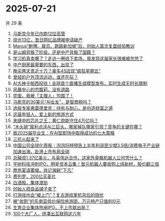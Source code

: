 # 2025-07-21

共 29 条

<!-- BEGIN 36KR -->
<!-- 最后更新时间 2025-07-21 07:27:39 +0800 -->
1. [马斯克今年已作跑12位高管](https://36kr.com/p/3385341787324164)
1. [烧光13亿，昔日网红品牌被申请破产](https://36kr.com/p/3385893711806209)
1. [Manus“删博、裁员、跑路新加坡”后，创始人首次复盘经验教训](https://36kr.com/p/3385465574496646)
1. [是山姆背叛了阶级，还是中产背叛了国籍？](https://36kr.com/p/3385469766958597)
1. [学习机真卖爆了？走访一圈线下卖场，我发现这届家长很难被忽悠了](https://36kr.com/p/3385460344166792)
1. [中产厨房最需要的东西，出现了](https://36kr.com/p/3386665418440196)
1. [晚买两天贵近十万？豪车4S店现“疯狂星期五”](https://36kr.com/p/3385622047014656)
1. [曾经的户外顶流运动，谁还在玩？](https://36kr.com/p/3385400118361607)
1. [AI大神卡帕西投钱！全球首个直播生成模型发布，实时生成无时长限制](https://36kr.com/p/3385338633633538)
1. [风暴中心的宗馥莉，没有退路](https://36kr.com/p/3385576683503108)
1. [完蛋，我被「主理人」包围了！](https://36kr.com/p/3386939693235974)
1. [马斯克的30美元“AI女友”，是智商税吗？](https://36kr.com/p/3385345816231425)
1. [选股专家弗雷德里克：持有与耐心，是创造财富之道](https://36kr.com/p/3381023581628162)
1. [这届年轻人，爱上新的旅游方式](https://36kr.com/p/3385576197455618)
1. [夹缝中的芯片之王：黄仁勋能守住4万亿吗？](https://36kr.com/p/3385499143405063)
1. [“木头姐”犀利点评AI三巨头，哪家掉队哪家引领？竞争的关键在哪？](https://36kr.com/p/3385110496352390)
1. [致2025届毕业生：在AI型职场中取得成功的七大策略](https://36kr.com/p/3349119398320771)
1. [三抗火起来了](https://36kr.com/p/3385829478792961)
1. [中国公司全球化周报｜泡泡玛特预告上半年利润至少增3.5倍/消费电子产业链加速出海，赴港上市布局全球](https://36kr.com/p/3386058515627777)
1. [总融资1.37亿美元，与英伟达合作，这家外骨骼机器人公司凭什么？](https://36kr.com/p/3386543773449991)
1. [宇树科技冲刺IPO，明星资本云集！智元机器人要收购上纬新材，股价翻三倍](https://36kr.com/p/3385948875505411)
1. [商务宴请萎缩，徐记海鲜“下凡”](https://36kr.com/p/3385826446655236)
1. [费列罗，200亿买麦片](https://36kr.com/p/3385335661837831)
1. [白酒股，集体渡劫](https://36kr.com/p/3385702884802312)
1. [创始人把良品铺子卖了](https://36kr.com/p/3384496156360197)
1. [打游戏也会“被上门”？复古游戏掌机背后的隐忧](https://36kr.com/p/3385742927232516)
1. [被“收割”的东南亚低价保险旅游团，万元特产只值800元](https://36kr.com/p/3385621936832008)
1. [生育企业集体抢闸IPO，不上市就出局？](https://36kr.com/p/3386543638839041)
1. [100个大厂人，拼凑出互联网这六年](https://36kr.com/p/3384414939388296)
<!-- END 36KR -->